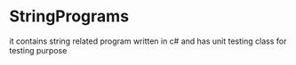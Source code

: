 # StringPrograms
it contains string related program written in c# and has unit testing class for testing purpose
